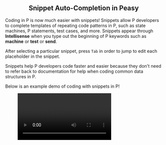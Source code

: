 <style>
  .md-typeset h1,
  .md-content__button {
    display: none;
  }
  
</style>

<div align="center">
  <h2>Snippet Auto-Completion in Peasy</h2>
</div>

Coding in P is now much easier with snippets! Snippets allow P developers to complete templates of repeating code patterns in P, such as state machines, P statements, test cases, and more. Snippets appear through **Intellisense** when you type out the beginning of P keywords such as **machine** or **test** or **send**.

After selecting a particular snippet, press `Tab` in order to jump to edit each placeholder in the snippet.

Snippets help P developers code faster and easier because they don't need to refer back to documentation for help when coding common data structures in P.

Below is an example demo of coding with snippets in P!

<figure class="video_container">
  <video controls="true" allowfullscreen="true" >
    <source src="../../videos/snippets.mov" type="video/mp4">
  </video>
</figure>
